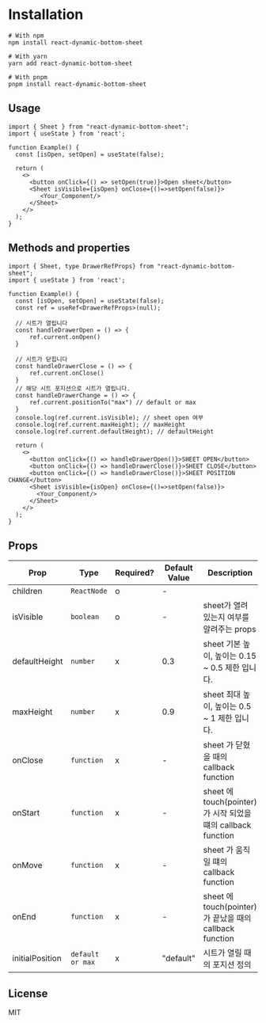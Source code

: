 # Installation
```shell
# With npm
npm install react-dynamic-bottom-sheet

# With yarn
yarn add react-dynamic-bottom-sheet

# With pnpm
pnpm install react-dynamic-bottom-sheet
```
## Usage 
```tsx
import { Sheet } from "react-dynamic-bottom-sheet";
import { useState } from 'react';

function Example() {
  const [isOpen, setOpen] = useState(false);

  return (
    <>
      <button onClick={() => setOpen(true)}>Open sheet</button>
      <Sheet isVisible={isOpen} onClose={()=>setOpen(false)}>
         <Your_Component/>
      </Sheet>
    </>
  );
}
```

## Methods and properties
```tsx
import { Sheet, type DrawerRefProps} from "react-dynamic-bottom-sheet";
import { useState } from 'react';

function Example() {
  const [isOpen, setOpen] = useState(false);
  const ref = useRef<DrawerRefProps>(null);
  
  // 시트가 열립니다
  const handleDrawerOpen = () => {
      ref.current.onOpen()
  }
  
  // 시트가 닫힙니다
  const handleDrawerClose = () => {
      ref.current.onClose()
  }
  // 해당 시트 포지션으로 시트가 열립니다.
  const handleDrawerChange = () => {
      ref.current.positionTo("max") // default or max
  }
  console.log(ref.current.isVisible); // sheet open 여부
  console.log(ref.current.maxHeight); // maxHeight 
  console.log(ref.current.defaultHeight); // defaultHeight
  
  return (
    <>
      <button onClick={() => handleDrawerOpen()}>SHEET OPEN</button>
      <button onClick={() => handleDrawerClose()}>SHEET CLOSE</button>
      <button onClick={() => handleDrawerClose()}>SHEET POSITION CHANGE</button>
      <Sheet isVisible={isOpen} onClose={()=>setOpen(false)}>
        <Your_Component/>
      </Sheet>
    </>
  );
}
```
## Props

| Prop           | Type             | Required? | Default Value | Description                                       |
| -------------- |------------------|-------|---------------|---------------------------------------------------|
| children      | `ReactNode`      | o     | -             |                                                   |
| isVisible        | `boolean`        | o     | -             | sheet가 열려 있는지 여부를 알려주는 props                      |
| defaultHeight        | `number`         | x     | 0.3           | sheet 기본 높이, 높이는 0.15 ~ 0.5 제한 입니다.               |
| maxHeight        | `number`         | x     | 0.9           | sheet 최대 높이, 높이는 0.5 ~ 1 제한 입니다.                  |
| onClose        | `function`       | x     | -             | sheet 가 닫혔을 때의 callback function                  |
| onStart        | `function`       | x     | -             | sheet 에 touch(pointer)가 시작 되었을떄의 callback function |
| onMove       | `function`       | x     | -             | sheet 가 움직일 떄의 callback function                  |
| onEnd          | `function`         | x     | -             | sheet 에 touch(pointer)가 끝났을 때의 callback function  |
| initialPosition  | `default or max` | x         | "default"     | 시트가 열릴 때의 포지션 정의                                  |



## License
MIT
